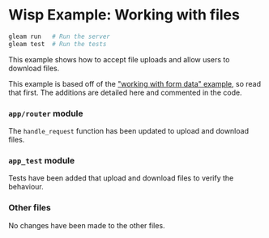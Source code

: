 # Wisp Example: Working with files

```sh
gleam run   # Run the server
gleam test  # Run the tests
```

This example shows how to accept file uploads and allow users to download files.

This example is based off of the ["working with form data" example][formdata],
so read that first. The additions are detailed here and commented in the code.

[formdata]: https://github.com/lpil/wisp/tree/main/examples/src/working_with_form_data

### `app/router` module

The `handle_request` function has been updated to upload and download files.

### `app_test` module

Tests have been added that upload and download files to verify the behaviour.

### Other files

No changes have been made to the other files.
